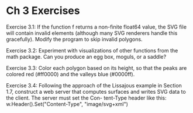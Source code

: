 # Ch 3 Exercises

Exercise 3.1: If the function f returns a non-finite float64 value, the SVG file will contain
invalid <polygon> elements (although many SVG renderers handle this gracefully). Modify
the program to skip invalid polygons.

Exercise 3.2: Experiment with visualizations of other functions from the math package. Can
you produce an egg box, moguls, or a saddle?

Exercise 3.3: Color each polygon based on its height, so that the peaks are colored red
(#ff0000) and the valleys blue (#0000ff).

Exercise 3.4: Following the approach of the Lissajous example in Section 1.7, construct a web
server that computes surfaces and writes SVG data to the client. The server must set the Con-
tent-Type header like this:
w.Header().Set("Content-Type", "image/svg+xml")


